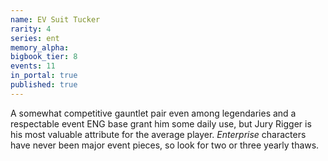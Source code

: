 ```yaml
---
name: EV Suit Tucker
rarity: 4
series: ent
memory_alpha:
bigbook_tier: 8
events: 11
in_portal: true
published: true
---
```


A somewhat competitive gauntlet pair even among legendaries and a respectable event ENG base grant him some daily use, but Jury Rigger is his most valuable attribute for the average player. _Enterprise_ characters have never been major event pieces, so look for two or three yearly thaws.
